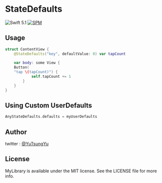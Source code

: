 # StateDefaults
![Swift 5.1](https://img.shields.io/badge/Swift-5.1-orange.svg) 
[![SPM](https://img.shields.io/badge/spm-compatible-brightgreen.svg?style=flat)](https://github.com/apple/swift-package-manager)

## Usage

```swift
struct ContentView {
	@StateDefaults("key", defaultValue: 0) var tapCount
	
	var body: some View {
	Button(
	"tap \(tapCount)") {
			self.tapCount += 1
		}
	}
}
```

## Using Custom UserDefaults

```swift
AnyStateDefaults.defaults = myUserDefaults
```
## Author

twitter : [@YuTsungYu](https://twitter.com/YuTsungYu) 

## License

MyLibrary is available under the MIT license. See the LICENSE file for more info.

